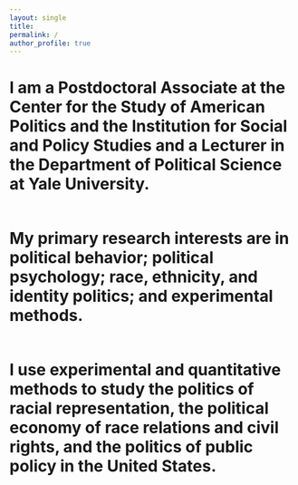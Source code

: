 ```yaml
---
layout: single
title:
permalink: /
author_profile: true
---
```


<h1>
I am a Postdoctoral Associate at the Center for the Study of American Politics and the Institution for Social and Policy Studies and a Lecturer in the Department of Political Science at Yale University.<br /><br />

My primary research interests are in political behavior; political psychology; race, ethnicity, and identity politics; and experimental methods.<br /><br />

I use experimental and quantitative methods to study the politics of racial representation, the political economy of race relations and civil rights, and the politics of public policy in the United States.
</h1>
